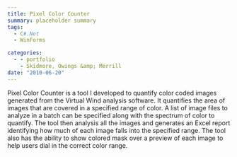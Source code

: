 ```yaml
---
title: Pixel Color Counter
summary: placeholder summary
tags:
  - C#.Net
  - WinForms

categories:
  - - portfolio
    - Skidmore, Owings &amp; Merrill
date: "2010-06-20"
---
```


Pixel Color Counter is a tool I developed to quantify color coded images generated from the Virtual Wind analysis software. It quantifies the area of images that are covered in a specified range of color. A list of image files to analyze in a batch can be specified along with the spectrum of color to quantify. The tool then analysis all the images and generates an Excel report identifying how much of each image falls into the specified range. The tool also has the ability to show colored mask over a preview of each image to help users dial in the correct color range.
